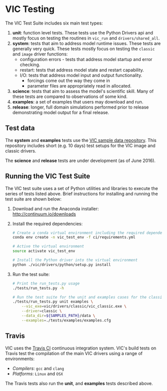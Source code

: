 VIC Testing
========

The VIC Test Suite includes six main test types:

1.  **unit**:  function level tests. These tests use the Python Drivers api and mostly focus on testing the routines in `vic_run` and `drivers/shared_all`.
2.  **system**: tests that aim to address model runtime issues.  These tests are generally very quick. These tests mostly focus on testing the `classic` and `image` driver functions:
    * configuration errors - tests that address model startup and error checking.
    * restart:  tests that address model state and restart capability.
    * I/O:  tests that address model input and output functionality.
        *  forcings come out the way they come in
        *  parameter files are appropriately read in allocated.
3.  **science**:  tests that aim to assess the model's scientific skill.  Many of these tests are compared to observations of some kind.
4.  **examples**:  a set of examples that users may download and run.
5.  **release**:  longer, full domain simulations performed prior to release demonstrating model output for a final release.

## Test data

The **system** and **examples** tests use the [VIC sample data repository](https://github.com/UW-Hydro/VIC_sample_data). This repository includes short (e.g. 10 days) test setups for the VIC image and classic drivers.

The **science** and **release** tests are under development (as of June 2016).

## Running the VIC Test Suite

The VIC test suite uses a set of Python utilities and libraries to execute the series of tests listed above. Brief instructions for installing and running the test suite are shown below:

1. Download and run the Anaconda installer: http://continuum.io/downloads
2. Install the required dependencies:

    ```Bash
    # Create a conda virtual environment including the required dependencies
    conda env create -n vic_test_env -f ci/requirements.yml

    # Active the virtual environment
    source activate vic_test_env

    # Install the Python driver into the virtual environment
    python ./vic/drivers/python/setup.py install
    ```

3. Run the test suite:

    ```Bash
    # Print the run_tests.py usage
    ./tests/run_tests.py -h

    # Run the test suite for the unit and examples cases for the classic driver
    ./tests/run_tests.py unit examples \
        --vic_exe=vic/drivers/classic/vic_classic.exe \
        --driver=classic \
        --data_dir=${SAMPLES_PATH}/data \
        --examples=./tests/examples/examples.cfg
    ```

## Travis

VIC uses the [Travis CI](http://travis-ci.org/) continuous integration system. VIC's build tests on Travis test the compilation of the main VIC drivers using a range of environments:

- *Compilers*: `gcc` and `clang`
- *Platforms*: `Linux` and `OSX`

The Travis tests also run the **unit**, and **examples** tests described above.
